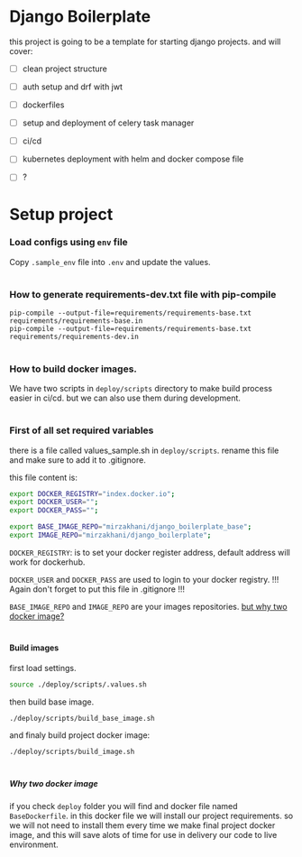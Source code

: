 # Django Boilerplate

this project is going to be a template for starting django projects. and will cover:

* [ ] clean project structure
* [ ] auth setup and drf with jwt
* [ ] dockerfiles
* [ ] setup and deployment of celery task manager
* [ ] ci/cd
* [ ] kubernetes deployment with helm and docker compose file
* [ ] ?


# Setup project
### Load configs using `env` file
Copy `.sample_env` file into `.env` and update the values.

#
### How to generate requirements-dev.txt file with pip-compile
```
pip-compile --output-file=requirements/requirements-base.txt requirements/requirements-base.in
pip-compile --output-file=requirements/requirements-base.txt requirements/requirements-dev.in
```

#
### How to build docker images.

We have two scripts in `deploy/scripts` directory to make build process easier in ci/cd. but we can also use them during development.

#
### First of all set required variables
there is a file called values_sample.sh in `deploy/scripts`. rename this file and make sure to add it to .gitignore.

this file content is:

```bash
export DOCKER_REGISTRY="index.docker.io";
export DOCKER_USER="";
export DOCKER_PASS="";

export BASE_IMAGE_REPO="mirzakhani/django_boilerplate_base";
export IMAGE_REPO="mirzakhani/django_boilerplate";
```

`DOCKER_REGISTRY`: is to set your docker register address, default address will work for dockerhub.

`DOCKER_USER` and `DOCKER_PASS` are used to login to your docker registry. !!! Again don't forget to put this file in .gitignore !!!

`BASE_IMAGE_REPO` and `IMAGE_REPO` are your images repositories. [but why two docker image?](#Why-two-docke-image)

#
#### Build images

first load settings.
```bash
source ./deploy/scripts/.values.sh
```

then build base image.
```bash
./deploy/scripts/build_base_image.sh
```

and finaly build project docker image:
```bash
./deploy/scripts/build_image.sh
```
#
##### Why two docker image

if you check `deploy` folder you will find and docker file named `BaseDockerfile`. in this docker file we will install our project requirements. so we will not need to install them every time we make final project docker image, and this will save alots of time for use in delivery our code to live environment.
